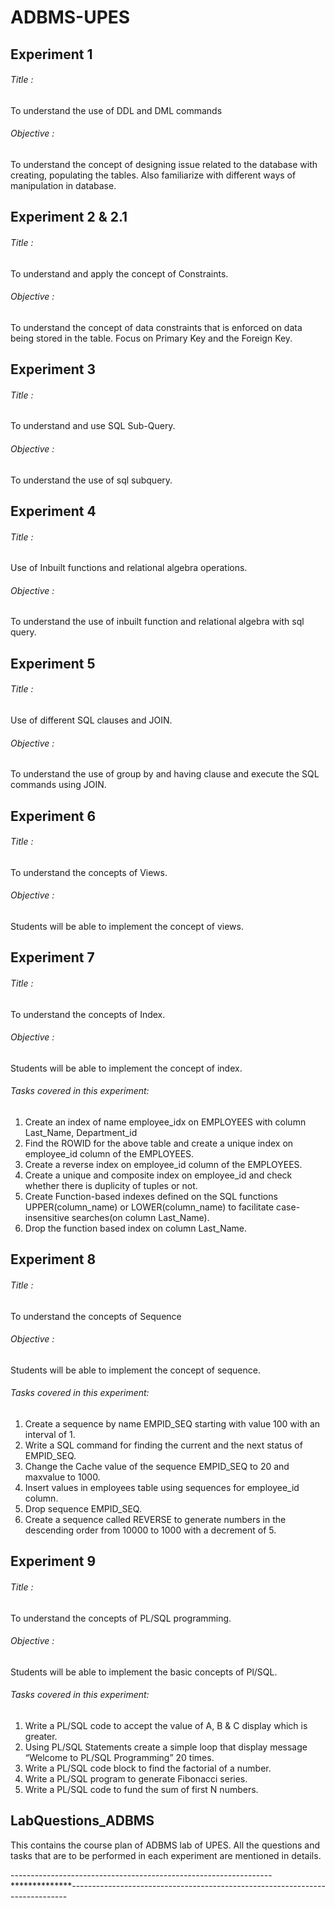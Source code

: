# ADBMS-UPES

## Experiment 1 ##
###### Title :
To understand the use of DDL and DML commands
###### Objective : 
To understand the concept of designing issue related to the database with creating, 
populating the tables. Also familiarize with different ways of manipulation in database.
 
## Experiment 2 & 2.1 ##
###### Title :
To understand and apply the concept of Constraints.
###### Objective : 
To understand the concept of data constraints that is enforced on data being stored in the 
table. Focus on Primary Key and the Foreign Key.

## Experiment 3 ##
###### Title :
To understand and use SQL Sub-Query.
###### Objective : 
To understand the use of sql subquery.

## Experiment 4 ##
###### Title :
Use of Inbuilt functions and relational algebra operations. 
###### Objective : 
To understand the use of inbuilt function and relational algebra with sql query.

## Experiment 5 ##
###### Title :
Use of different SQL clauses and JOIN. 
###### Objective : 
To understand the use of group by and having clause and execute the SQL commands 
using JOIN.

## Experiment 6 ##
###### Title :
To understand the concepts of Views. 
###### Objective : 
Students will be able to implement the concept of views.

## Experiment 7 ##
###### Title :
To understand the concepts of Index.
###### Objective : 
Students will be able to implement the concept of index.
###### Tasks covered in this experiment:
1) Create an index of name employee_idx on EMPLOYEES with column Last_Name, 
Department_id 
2) Find the ROWID for the above table and create a unique index on employee_id column of 
the EMPLOYEES.
3) Create a reverse index on employee_id column of the EMPLOYEES.
4) Create a unique and composite index on employee_id and check whether there is duplicity 
of tuples or not.
5) Create Function-based indexes defined on the SQL functions UPPER(column_name) or 
LOWER(column_name) to facilitate case-insensitive searches(on column Last_Name).
6) Drop the function based index on column Last_Name.

## Experiment 8 ##
###### Title :
To understand the concepts of Sequence
###### Objective : 
Students will be able to implement the concept of sequence.
###### Tasks covered in this experiment:
1) Create a sequence by name EMPID_SEQ starting with value 100 with an interval of 1.
2) Write a SQL command for finding the current and the next status of EMPID_SEQ.
3) Change the Cache value of the sequence EMPID_SEQ to 20 and maxvalue to 1000.
4) Insert values in employees table using sequences for employee_id column.
5) Drop sequence EMPID_SEQ. 
6) Create a sequence called REVERSE to generate numbers in the descending order from 10000 
to 1000 with a decrement of 5.

## Experiment 9 ##
###### Title :
To understand the concepts of PL/SQL programming.
###### Objective : 
Students will be able to implement the basic concepts of Pl/SQL.
###### Tasks covered in this experiment:
1) Write a PL/SQL code to accept the value of A, B & C display which is greater.
2) Using PL/SQL Statements create a simple loop that display message “Welcome to PL/SQL 
Programming” 20 times.
3) Write a PL/SQL code block to find the factorial of a number.
4) Write a PL/SQL program to generate Fibonacci series.
5) Write a PL/SQL code to fund the sum of first N numbers.

## LabQuestions_ADBMS ##
This contains the course plan of ADBMS lab of UPES. All the questions and tasks that are to be performed in each experiment are mentioned in details. 

-----------------------------------------------------------------**************-----------------------------------------------------------------------------
